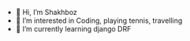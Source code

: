 - 👋 Hi, I’m Shakhboz
- 👀 I’m interested in Coding, playing tennis, travelling
- 🌱 I’m currently learning django DRF

<!---
Shakhboz07/Shakhboz07 is a ✨ special ✨ repository because its `README.md` (this file) appears on your GitHub profile.
You can click the Preview link to take a look at your changes.
--->
